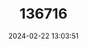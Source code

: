 ---
title: "136716"
category: "Tadarida insignis"
draft: false
date: 2024-02-22 13:03:51
languages:
  English: ["Oriental Free-tailed Bat", "East Asian Free-tailed Bat"]
  Chinese: ["Kuan'Er Quanwenfu"]
---